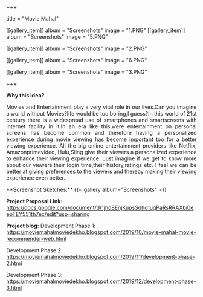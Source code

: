 +++


title = "Movie Mahal"


[[gallery_item]]
album = "Screenshots"
image = "1.PNG"
[[gallery_item]]
album = "Screenshots"
image = "5.PNG"

[[gallery_item]]
album = "Screenshots"
image = "2.PNG"

[[gallery_item]]
album = "Screenshots"
image = "6.PNG"

[[gallery_item]]
album = "Screenshots"
image = "3.PNG"


+++

**Why this idea?**
<p align="justify">Movies and Entertainment play a very vital role in our lives.Can you imagine a world without Movies?life would be too boring,I guess?In this world of 21st century there is a widespread use of smartphones and smartscreens with internet facility in it.In an era like this,were entertainment on personal screens has become common and therefore having a personalized experience during movie viewing has become important too for a better viewing experience. All the big online entertainment providers like Netflix, Amazonprimevideo, Hulu,Sling give their viewers a personalized experience to enhance their viewing experience. Just imagine if we get to know more about our viewers,their login time,their history,ratings etc. I feel we can be better at giving preferences to the viewers and thereby making their viewing experience even better. 

</p>
**Screenshot Sketches:**
{{< gallery album="Screenshots" >}}

**Project Proposal Link:**
https://docs.google.com/document/d/1jhd8EnjKupsSdho1ugPaRsRRAXbi0eepTEY551th7ec/edit?usp=sharing

**Project blog:**
Development Phase 1:
https://moviemahalmoviedekho.blogspot.com/2019/10/movie-mahal-movie-recommender-web.html

Development Phase 2:
https://moviemahalmoviedekho.blogspot.com/2019/11/development-phase-2.html

Development Phase 3:
https://moviemahalmoviedekho.blogspot.com/2019/12/development-phase-3.html
